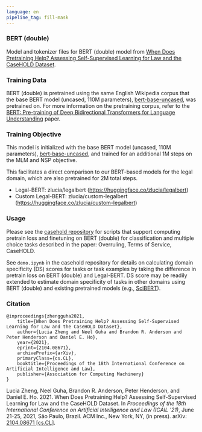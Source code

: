 ```yaml
---
language: en
pipeline_tag: fill-mask
---
```


### BERT (double)
Model and tokenizer files for BERT (double) model from [When Does Pretraining Help? Assessing Self-Supervised Learning for Law and the CaseHOLD Dataset](https://arxiv.org/abs/2104.08671).

### Training Data
BERT (double) is pretrained using the same English Wikipedia corpus that the base BERT model (uncased, 110M parameters), [bert-base-uncased](https://huggingface.co/bert-base-uncased), was pretrained on. For more information on the pretraining corpus, refer to the [BERT: Pre-training of Deep Bidirectional Transformers for Language Understanding](https://arxiv.org/abs/1810.04805) paper.

### Training Objective
This model is initialized with the base BERT model (uncased, 110M parameters), [bert-base-uncased](https://huggingface.co/bert-base-uncased), and trained for an additional 1M steps on the MLM and NSP objective. 

This facilitates a direct comparison to our BERT-based models for the legal domain, which are also pretrained for 2M total steps.
- Legal-BERT: zlucia/legalbert (https://huggingface.co/zlucia/legalbert)
- Custom Legal-BERT: zlucia/custom-legalbert (https://huggingface.co/zlucia/custom-legalbert)

### Usage
Please see the [casehold repository](https://github.com/reglab/casehold) for scripts that support computing pretrain loss and finetuning on BERT (double) for classification and multiple choice tasks described in the paper: Overruling, Terms of Service, CaseHOLD.

See `demo.ipynb` in the casehold repository for details on calculating domain specificity (DS) scores for tasks or task examples by taking the difference in pretrain loss on BERT (double) and Legal-BERT. DS score may be readily extended to estimate domain specificity of tasks in other domains using BERT (double) and existing pretrained models (e.g., [SciBERT](https://arxiv.org/abs/1903.10676)).

### Citation
	@inproceedings{zhengguha2021,
		title={When Does Pretraining Help? Assessing Self-Supervised Learning for Law and the CaseHOLD Dataset},
		author={Lucia Zheng and Neel Guha and Brandon R. Anderson and Peter Henderson and Daniel E. Ho},
		year={2021},
		eprint={2104.08671},
		archivePrefix={arXiv},
		primaryClass={cs.CL},
		booktitle={Proceedings of the 18th International Conference on Artificial Intelligence and Law},
		publisher={Association for Computing Machinery}
	}

Lucia Zheng, Neel Guha, Brandon R. Anderson, Peter Henderson, and Daniel E. Ho. 2021. When Does Pretraining Help? Assessing Self-Supervised Learning for Law and the CaseHOLD Dataset. In *Proceedings of the 18th International Conference on Artificial Intelligence and Law (ICAIL '21)*, June 21-25, 2021, São Paulo, Brazil. ACM Inc., New York, NY, (in press). arXiv: [2104.08671 [cs.CL]](https://arxiv.org/abs/2104.08671).
